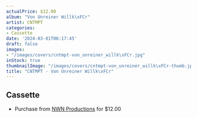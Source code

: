 ```yaml
---
actualPrice: $12.00
album: "Von Unreiner Willk\xFCr"
artist: CNTMPT
categories:
- Cassette
date: '2024-03-01T06:17:45'
draft: false
images:
- "/images/covers/cntmpt-von_unreiner_willk\xFCr.jpg"
inStock: true
thumbnailImage: "/images/covers/cntmpt-von_unreiner_willk\xFCr-thumb.jpg"
title: "CNTMPT - Von Unreiner Willk\xFCr"
---
```


## Cassette
* Purchase from [NWN Productions](http://shop.nwnprod.com/index.php?route=product/product&path=73&product_id=28779&sort=pd.name&order=ASC) for $12.00
